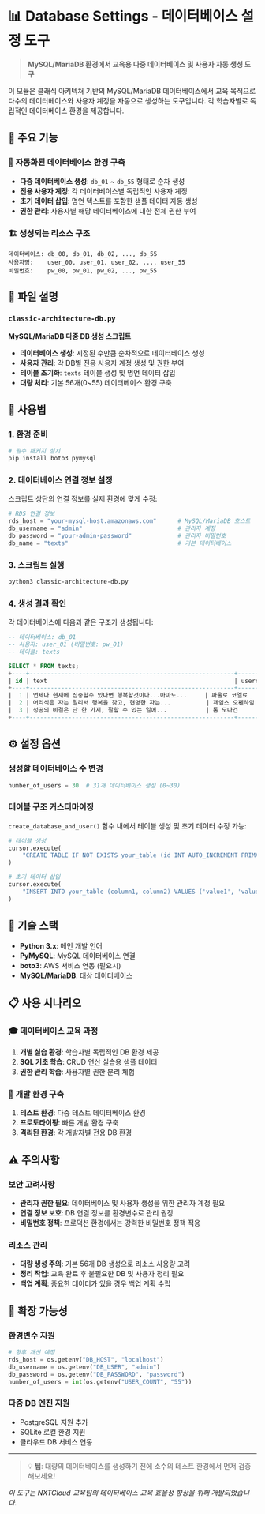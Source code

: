 # 📊 Database Settings - 데이터베이스 설정 도구

> **MySQL/MariaDB 환경에서 교육용 다중 데이터베이스 및 사용자 자동 생성 도구**

이 모듈은 클래식 아키텍처 기반의 MySQL/MariaDB 데이터베이스에서 교육 목적으로 다수의 데이터베이스와 사용자 계정을 자동으로 생성하는 도구입니다. 각 학습자별로 독립적인 데이터베이스 환경을 제공합니다.

## 🎯 주요 기능

### 📝 **자동화된 데이터베이스 환경 구축**

- **다중 데이터베이스 생성**: `db_01` ~ `db_55` 형태로 순차 생성
- **전용 사용자 계정**: 각 데이터베이스별 독립적인 사용자 계정
- **초기 데이터 삽입**: 명언 텍스트를 포함한 샘플 데이터 자동 생성
- **권한 관리**: 사용자별 해당 데이터베이스에 대한 전체 권한 부여

### 🏗️ **생성되는 리소스 구조**

```
데이터베이스: db_00, db_01, db_02, ..., db_55
사용자명:    user_00, user_01, user_02, ..., user_55
비밀번호:    pw_00, pw_01, pw_02, ..., pw_55
```

## 📁 파일 설명

### `classic-architecture-db.py`

**MySQL/MariaDB 다중 DB 생성 스크립트**

- **데이터베이스 생성**: 지정된 수만큼 순차적으로 데이터베이스 생성
- **사용자 관리**: 각 DB별 전용 사용자 계정 생성 및 권한 부여
- **테이블 초기화**: `texts` 테이블 생성 및 명언 데이터 삽입
- **대량 처리**: 기본 56개(0~55) 데이터베이스 환경 구축

## 🚀 사용법

### 1. 환경 준비

```bash
# 필수 패키지 설치
pip install boto3 pymysql
```

### 2. 데이터베이스 연결 정보 설정

스크립트 상단의 연결 정보를 실제 환경에 맞게 수정:

```python
# RDS 연결 정보
rds_host = "your-mysql-host.amazonaws.com"      # MySQL/MariaDB 호스트
db_username = "admin"                           # 관리자 계정
db_password = "your-admin-password"             # 관리자 비밀번호
db_name = "texts"                               # 기본 데이터베이스
```

### 3. 스크립트 실행

```bash
python3 classic-architecture-db.py
```

### 4. 생성 결과 확인

각 데이터베이스에 다음과 같은 구조가 생성됩니다:

```sql
-- 데이터베이스: db_01
-- 사용자: user_01 (비밀번호: pw_01)
-- 테이블: texts

SELECT * FROM texts;
+----+----------------------------------------------------------+----------------+
| id | text                                                     | username       |
+----+----------------------------------------------------------+----------------+
|  1 | 언제나 현재에 집중할수 있다면 행복할것이다...아마도...     | 파울로 코엘료   |
|  2 | 어리석은 자는 멀리서 행복을 찾고, 현명한 자는...          | 제임스 오펜하임 |
|  3 | 성공의 비결은 단 한 가지, 잘할 수 있는 일에...           | 톰 모나건      |
+----+----------------------------------------------------------+----------------+
```

## ⚙️ 설정 옵션

### 생성할 데이터베이스 수 변경

```python
number_of_users = 30  # 31개 데이터베이스 생성 (0~30)
```

### 테이블 구조 커스터마이징

`create_database_and_user()` 함수 내에서 테이블 생성 및 초기 데이터 수정 가능:

```python
# 테이블 생성
cursor.execute(
    "CREATE TABLE IF NOT EXISTS your_table (id INT AUTO_INCREMENT PRIMARY KEY, ...);"
)

# 초기 데이터 삽입
cursor.execute(
    "INSERT INTO your_table (column1, column2) VALUES ('value1', 'value2');"
)
```

## 🔧 기술 스택

- **Python 3.x**: 메인 개발 언어
- **PyMySQL**: MySQL 데이터베이스 연결
- **boto3**: AWS 서비스 연동 (필요시)
- **MySQL/MariaDB**: 대상 데이터베이스

## 📋 사용 시나리오

### 🎓 **데이터베이스 교육 과정**

1. **개별 실습 환경**: 학습자별 독립적인 DB 환경 제공
2. **SQL 기초 학습**: CRUD 연산 실습용 샘플 데이터
3. **권한 관리 학습**: 사용자별 권한 분리 체험

### 🏢 **개발 환경 구축**

1. **테스트 환경**: 다중 테스트 데이터베이스 환경
2. **프로토타이핑**: 빠른 개발 환경 구축
3. **격리된 환경**: 각 개발자별 전용 DB 환경

## ⚠️ 주의사항

### 보안 고려사항

- **관리자 권한 필요**: 데이터베이스 및 사용자 생성을 위한 관리자 계정 필요
- **연결 정보 보호**: DB 연결 정보를 환경변수로 관리 권장
- **비밀번호 정책**: 프로덕션 환경에서는 강력한 비밀번호 정책 적용

### 리소스 관리

- **대량 생성 주의**: 기본 56개 DB 생성으로 리소스 사용량 고려
- **정리 작업**: 교육 완료 후 불필요한 DB 및 사용자 정리 필요
- **백업 계획**: 중요한 데이터가 있을 경우 백업 계획 수립

## 🔄 확장 가능성

### 환경변수 지원

```python
# 향후 개선 예정
rds_host = os.getenv("DB_HOST", "localhost")
db_username = os.getenv("DB_USER", "admin")
db_password = os.getenv("DB_PASSWORD", "password")
number_of_users = int(os.getenv("USER_COUNT", "55"))
```

### 다중 DB 엔진 지원

- PostgreSQL 지원 추가
- SQLite 로컬 환경 지원
- 클라우드 DB 서비스 연동

---

> 💡 **팁**: 대량의 데이터베이스를 생성하기 전에 소수의 테스트 환경에서 먼저 검증해보세요!

_이 도구는 NXTCloud 교육팀의 데이터베이스 교육 효율성 향상을 위해 개발되었습니다._
